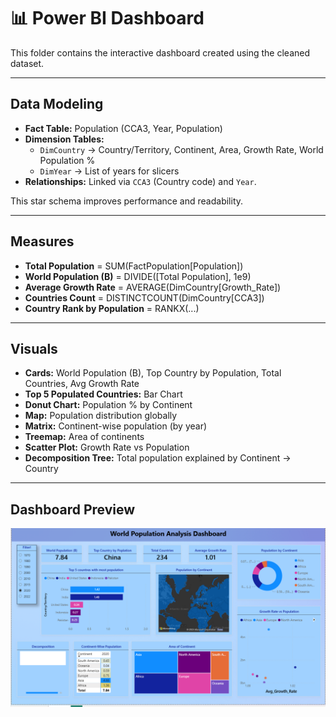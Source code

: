 # 📊 Power BI Dashboard

This folder contains the interactive dashboard created using the cleaned dataset.

---

## Data Modeling
- **Fact Table:** Population (CCA3, Year, Population)
- **Dimension Tables:**
  - `DimCountry` → Country/Territory, Continent, Area, Growth Rate, World Population %
  - `DimYear` → List of years for slicers
- **Relationships:** Linked via `CCA3` (Country code) and `Year`.

This star schema improves performance and readability.

---

## Measures
- **Total Population** = SUM(FactPopulation[Population])
- **World Population (B)** = DIVIDE([Total Population], 1e9)
- **Average Growth Rate** = AVERAGE(DimCountry[Growth_Rate])
- **Countries Count** = DISTINCTCOUNT(DimCountry[CCA3])
- **Country Rank by Population** = RANKX(...)

---

## Visuals
- **Cards:** World Population (B), Top Country by Population, Total Countries, Avg Growth Rate
- **Top 5 Populated Countries:** Bar Chart
- **Donut Chart:** Population % by Continent
- **Map:** Population distribution globally
- **Matrix:** Continent-wise population (by year)
- **Treemap:** Area of continents
- **Scatter Plot:** Growth Rate vs Population
- **Decomposition Tree:** Total population explained by Continent → Country

---

## Dashboard Preview
![Dashboard](world_pop_dashborad_powerbi.PNG)
